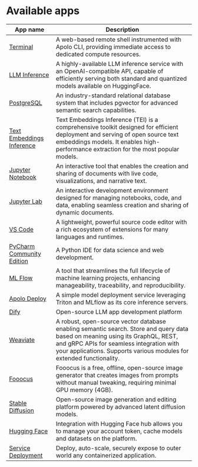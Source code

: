# Available apps

| App name                                                  | Description                                                                                                                                                                                                                                        |
| --------------------------------------------------------- | -------------------------------------------------------------------------------------------------------------------------------------------------------------------------------------------------------------------------------------------------- |
| [Terminal](terminal.md)                                   | A web-based remote shell instrumented with Apolo CLI, providing immediate access to dedicated compute resources.                                                                                                                                   |
| [LLM Inference](llm-inference/)                           | A highly-available LLM inference service with an OpenAI-compatible API, capable of efficiently serving both standard and quantized models available on HuggingFace.                                                                                |
| [PostgreSQL](postgre-sql.md)                              | An industry-standard relational database system that includes pgvector for advanced semantic search capabilities.                                                                                                                                  |
| [Text Embeddings Inference](text-embeddings-inference.md) | Text Embeddings Inference (TEI) is a comprehensive toolkit designed for efficient deployment and serving of open source text embeddings models. It enables high-performance extraction for the most popular models.                                |
| [Jupyter Notebook](jupyter-notebook.md)                   | An interactive tool that enables the creation and sharing of documents with live code, visualizations, and narrative text.                                                                                                                         |
| [Jupyter Lab](jupyter-lab.md)                             | An interactive development environment designed for managing notebooks, code, and data, enabling seamless creation and sharing of dynamic documents.                                                                                               |
| [VS Code](vs-code.md)                                     | A lightweight, powerful source code editor with a rich ecosystem of extensions for many languages and runtimes.                                                                                                                                    |
| [PyCharm Community Edition](py-charm.md)                  | A Python IDE for data science and web development.                                                                                                                                                                                                 |
| [ML Flow](ml-flow.md)                                     | A tool that streamlines the full lifecycle of machine learning projects, enhancing manageability, traceability, and reproducibility.                                                                                                               |
| [Apolo Deploy](apolo-deploy.md)                           | A simple model deployment service leveraging Triton and MLflow as its core inference servers.                                                                                                                                                      |
| [Dify](dify.md)                                           | Open-source LLM app development platform                                                                                                                                                                                                           |
| [Weaviate](weaviate.md)                                   | A robust, open-source vector database enabling semantic search. Store and query data based on meaning using its GraphQL, REST, and gRPC APIs for seamless integration with your applications. Supports various modules for extended functionality. |
| [Fooocus](fooocus.md)                                     | Fooocus is a free, offline, open-source image generator that creates images from prompts without manual tweaking, requiring minimal GPU memory (4GB).                                                                                              |
| [Stable Diffusion](stable-diffusion.md)                   | Open-source image generation and editing platform powered by advanced latent diffusion models.                                                                                                                                                     |
| [Hugging Face](hugging-face.md)                           | Integration with Hugging Face hub allows you to manage your account token, cache models and datasets on the platform.                                                                                                                              |
| [Service Deployment](service-deployment.md)               | Deploy, auto-scale, securely expose to outer world any containerized application.                                                                                                                                                                  |

